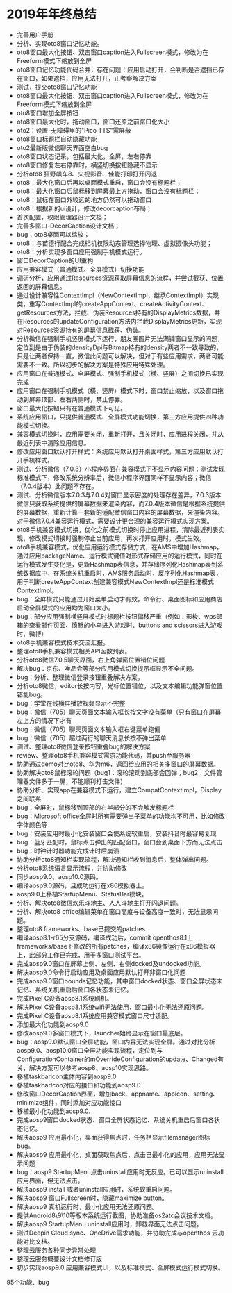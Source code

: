 # 2019年年终总结

  - 完善用户手册
  - 分析、实现oto8窗口记忆功能。
  - oto8窗口最大化按钮、双击窗口caption进入Fullscreen模式，修改为在Freeform模式下缩放到全屏
  - oto8窗口记忆功能代码合并，存在问题：应用启动打开，会判断是否遮挡已存在窗口，如果遮挡，应用无法打开，正考察解决方案
  - 测试，提交oto8窗口记忆功能
  - oto8窗口最大化按钮、双击窗口caption进入Fullscreen模式，修改为在Freeform模式下缩放到全屏
  - oto8窗口增加全屏按钮
  - oto8窗口最大化时，拖动窗口，窗口还原之前窗口化大小
  - oto2：设置-无障碍里的"Pico TTS"需屏蔽
  - oto8窗口标题栏自动隐藏功能
  - oto2最新版微信聊天界面空白bug
  - oto8窗口状态记录，包括最大化，全屏，左右停靠
  - oto8窗口修复左右停靠时，横竖切换按钮隐藏不显示
  - 分析oto8 狂野飙车8、央视影音、佳能打印打开闪退
  - oto8：最大化窗口后再以桌面模式重启，窗口会没有标题栏；
  - oto8：最大化窗口后鼠标移到屏幕最上方拖动，窗口会没有标题栏；
  - oto8：鼠标在窗口外较远的地方仍然可以拖动窗口
  - oto8：根据新的ui设计，修改decorcaption布局；
  - 首次配置，权限管理器设计文档；
  - 完善多窗口-DecorCaption设计文档；
  - bug：oto8桌面可以缩放；
  - oto8：与苗德行配合完成相机权限动态管理选择物理、虚拟摄像头功能；
  - oto8：分析实现多窗口应用强制手机模式运行。
  - 窗口DecorCaption的UI重构
  - 应用兼容模式（普通模式、全屏模式）切换功能
  - 调研分析，应用通过Resources资源获取屏幕信息的流程，并尝试截获、位置返回的屏幕信息。
  - 通过设计兼容性ContextImpl（NewContextImpl，继承ContextImpl）实现类，重写ContextImpl的createAppContext、createActivityContext、getResources方法，拦截、伪装Resources持有的DisplayMetrics数据，并在Resources的updateConfiguration方法内拦截DisplayMetrics更新，实现对Resources资源持有的屏幕信息截获、伪装。
  - 分析微信在强制手机竖屏模式下运行，朋友圈图片无法满铺窗口显示的问题，定位到是由于伪装的densityDpi与Bitmap持有的density两者不一致导致的，只是让两者保持一直，微信此问题可以解决，但对于有些应用需求，两者可能需要不一致。所以初步的解决方案是特殊应用特殊处理。
  - 应用窗口在普通模式、全屏模式、强制手机模式（横、竖屏）之间切换已实现完成
  - 应用窗口在强制手机模式（横、竖屏）模式下时，窗口禁止缩放，以及窗口拖动到屏幕顶部、左右两侧时，禁止停靠。
  - 窗口最大化按钮只有在普通模式下可见。
  - 系统应用窗口，只提供普通模式、全屏模式功能切换，第三方应用提供四种功能模式切换。
  - 兼容模式切换时，应用需要关闭，重新打开，且关闭时，应用进程关闭，并从最近列表中清除应用信息。
  - 修改应用窗口默认打开样式：系统应用默认打开桌面样式，第三方应用默认打开手机样式。
  - 测试、分析微信（7.0.3）小程序界面在兼容模式下不显示内容问题：测试发现标准模式下，修改系统分辨率后，微信小程序界面同样不显示内容；微信（7.0.4版本）此问题不存在。
  - 测试、分析微信版本7.0.3与7.0.4对窗口显示密度的处理存在差异，7.0.3版本微信只获取系统提供的屏幕数据来渲染内容，而7.0.4版本微信是根据系统提供的屏幕数据，重新计算一套新的适配微信窗口内容的屏幕数据，来渲染内容。对于微信7.0.4兼容运行模式，需要设计更合理的兼容运行模式实现方案。
  - oto8手机兼容模式切换，优化之前模式切换时停止应用进程，清除最近列表实现，修改模式切换时强制停止当前应用，再次打开应用时，模式生效。
  - oto8手机兼容模式，优化应用运行模式存储方式，在AMS中增加Hashmap，通过应用packageName、运行模式键值对形式存储应用的运行模式，同时在运行模式发生变化是，更新Hashmap表信息，并存储序列化Hashmap表到系统数据库中，在系统关机重启时，AMS服务启动时，反序列化Hashmap表，用于判断createAppContext创建兼容模式NewContextImpl还是标准模式ContextImpl。
  - bug：全屏模式只能通过开始菜单启动才有效，命令行、桌面图标和应用商店启动全屏模式的应用均为窗口大小。
  - bug：部分应用强制横竖屏模式时标题栏按钮偏移严重（例如：影梭、wps邮箱的查看邮件页面、愤怒的小鸟进入游戏时、buttons and scissors进入游戏时、微博）
  - oto8手机兼容模式技术交流汇报。
  - 整理oto8手机兼容模式相关API函数列表。
  - 分析oto8微信7.0.5聊天界面，右上角弹窗位置错位问题
  - 解决bug：京东、唯品会等部分应用模式切换提示框显示不全问题。
  - bug：分析、整理微信登录按钮重叠解决方案。
  - 分析oto8微信，editor长按内容，光标位置错位，以及文本编辑功能弹窗位置错乱bug。
  - bug：学堂在线横屏播放视频显示不完整
  - bug：微信（705）聊天页面文本输入框长按文字没有菜单（只有窗口在屏幕左上方的情况下才有
  - bug：微信（705）聊天页面文本输入框右键菜单跑偏
  - bug：微信（705）超过两行的聊天消息长按不弹出菜单
  - 调试、整理oto8微信登录按钮重叠bug的解决方案
  - review、整理oto8手机兼容模式需求功能代码，并push至服务器
  - 协助通过demo对比oto8、华为m6，返回给应用的相关多窗口的屏幕数据。
  - 协助解决oto8鼠标滚轮问题（bug1：滚轮滚动到底部会回弹；bug2：文件管理器文件多于一屏，不能顺利打击文件）
  - 协助分析、实现app在兼容模式下运行，建立CompatContextImpl，Display之间联系
  - bug：全屏时，鼠标移到顶部的右半部分的不会触发标题栏
  - bug：Microsoft office全屏时所有需要弹出子菜单的功能均不可用，比如修改字体颜色等
  - bug：安装应用时最小化安装窗口会使系统软重启，安装抖音时最容易复现
  - bug：蓝牙匹配时，鼠标点击弹出的匹配窗口，窗口会到桌面下方而无法点击
  - bug：时钟计时器功能完成计时后崩溃
  - 协助分析oto8通知栏实现流程，解决通知栏收到消息后，整体弹出问题。
  - 分析oto8系统语言显示流程，并协助修改
  - 同步aosp9.0、aosp10.0源码。
  - 编译aosp9.0源码，且成功运行在x86模拟器上。
  - aosp9.0上移植StartupMenu、StatusBar模块。
  - 分析、解决oto8微信欢乐斗地主、人人斗地主打开闪退问题。
  - 分析、解决oto8 office编辑菜单在窗口高度与设备高度一致时，无法显示问题。
  - 整理oto8 frameworks、base已提交的patches
  - 编译aosp8.1-r65分支源码，编译成功后，commit openthos8.1上frameworks/base下修改的所有patches，编译x86镜像运行在x86模拟器上，此部分工作已完成，用于多窗口测试平台。
  - 完成aosp9.0窗口在屏幕上侧、左侧、右侧docked及undocked功能。
  - 解决aosp9.0命令行启动应用及桌面应用默认打开非窗口化问题
  - 完成aosp9.0窗口bounds记忆功能，其中窗口docked状态、窗口全屏状态未记忆、系统关机重启后窗口各状态未记忆。
  - 完成Pixel C设备aosp8.1系统刷机。
  - 解决Pixel C设备aosp8.1系统wifi无法使用，窗口最小化无法还原问题。
  - 完成Pixel C设备aosp8.1系统应用兼容模式窗口尺寸适配。
  - 添加最大化功能到aosp9.0
  - 修改aosp9.0多窗口模式下，launcher始终显示在窗口最底层。
  - bug：aosp9.0默认窗口全屏功能，窗口内容无法实现全屏。通过对比分析aosp9.0、aosp10.0窗口全屏功能实现流程，定位到与ConfigurationContainer的mOverrideConfiguration的update、Changed有关，解决方案可以参考aosp8、aosp10实现思路。
  - 移植taskbaricon主体内容到aosp9.0
  - 移植taskbarIcon对应的接口和功能到aosp9.0
  - 修改窗口DecorCaption界面，增加back、appname、appicon、setting、minimize组件，同时添加对应功能接口
  - 移植最小化功能到aosp9.0.
  - 完成aosp9窗口docked状态、窗口全屏状态记忆、系统关机重启后窗口各状态记忆。
  - 解决aosp9 应用最小化，桌面获得焦点时，任务栏显示filemanager图标bug。
  - 解决aosp9 应用最小化，桌面获取焦点后，点击已最小化的应用，应用无法显示问题
  - bug：aosp9 StartupMenu点击uninstall应用时无反应。已可以显示uninstall应用界面，但无法点击。
  - 解决aosp9 install 或者uninstall应用时，系统软重启问题。
  - 解决aosp9 窗口Fullscreen时，隐藏maximize button。
  - 解决aosp9 真机运行时，最小化应用无法还原问题。
  - 提供Android8\9\10等版本系统运行截图，协助准备os2atc会议技术文档。
  - 解决aosp9 StartupMenu uninstall应用时，卸载界面无法点击问题。
  - 测试Deepin Cloud sync、OneDrive需求功能，并协助完成与openthos 云功能对比文档。
  - 整理云服务各种同步异常处理
  - 整理云服务概要设计文档修订版
  - 初步实现aosp9.0 应用兼容模式UI，以及标准模式、全屏模式运行模式切换。
  
95个功能、bug

  
  
  
